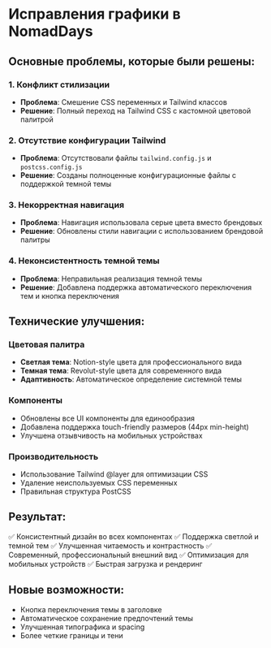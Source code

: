 # Исправления графики в NomadDays

## Основные проблемы, которые были решены:

### 1. Конфликт стилизации
- **Проблема**: Смешение CSS переменных и Tailwind классов
- **Решение**: Полный переход на Tailwind CSS с кастомной цветовой палитрой

### 2. Отсутствие конфигурации Tailwind
- **Проблема**: Отсутствовали файлы `tailwind.config.js` и `postcss.config.js`
- **Решение**: Созданы полноценные конфигурационные файлы с поддержкой темной темы

### 3. Некорректная навигация
- **Проблема**: Навигация использовала серые цвета вместо брендовых
- **Решение**: Обновлены стили навигации с использованием брендовой палитры

### 4. Неконсистентность темной темы
- **Проблема**: Неправильная реализация темной темы
- **Решение**: Добавлена поддержка автоматического переключения тем и кнопка переключения

## Технические улучшения:

### Цветовая палитра
- **Светлая тема**: Notion-style цвета для профессионального вида
- **Темная тема**: Revolut-style цвета для современного вида
- **Адаптивность**: Автоматическое определение системной темы

### Компоненты
- Обновлены все UI компоненты для единообразия
- Добавлена поддержка touch-friendly размеров (44px min-height)
- Улучшена отзывчивость на мобильных устройствах

### Производительность
- Использование Tailwind @layer для оптимизации CSS
- Удаление неиспользуемых CSS переменных
- Правильная структура PostCSS

## Результат:
✅ Консистентный дизайн во всех компонентах
✅ Поддержка светлой и темной тем
✅ Улучшенная читаемость и контрастность
✅ Современный, профессиональный внешний вид
✅ Оптимизация для мобильных устройств
✅ Быстрая загрузка и рендеринг

## Новые возможности:
- Кнопка переключения темы в заголовке
- Автоматическое сохранение предпочтений темы
- Улучшенная типографика и spacing
- Более четкие границы и тени